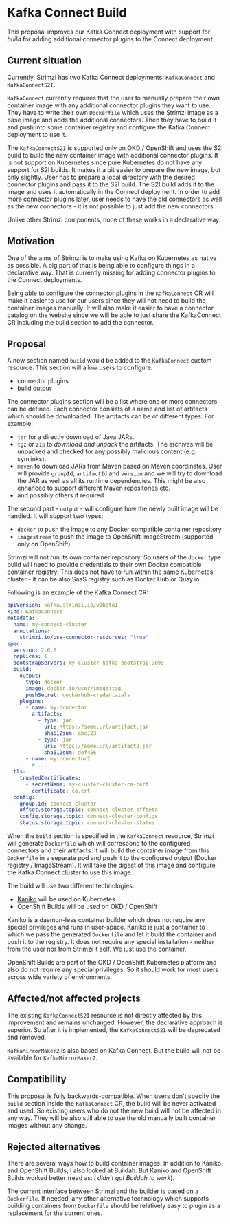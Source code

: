 # Kafka Connect Build

This proposal improves our Kafka Connect deployment with support for _build_ for adding additional connector plugins to the Connect deployment.

## Current situation

Currently, Strimzi has two Kafka Connect deployments: `KafkaConnect` and `KafkaConnectS2I`. 

`KafkaConnect` currently requires that the user to manually prepare their own container image with any additional connector plugins they want to use.
They have to write their own `Dockerfile` which uses the Strimzi image as a base image and adds the additional connectors.
Then they have to build it and push into some container registry and configure the Kafka Connect deployment to use it.

The `KafkaConnectS2I` is supported only on OKD / OpenShift and uses the S2I build to build the new container image with additional connector plugins.
It is not support on Kubernetes since pure Kubernetes do not have any support for S2I builds.
It makes it a bit easier to prepare the new image, but only slightly.
User has to prepare a local directory with the desired connector plugins and pass it to the S2I build.
The S2I build adds it to the image and uses it automatically in the Connect deployment.
In order to add more connector plugins later, user needs to have the old connectors as well as the new connectors - it is not possible to just add the new connectors.

Unlike other Strimzi components, none of these works in a declarative way.

## Motivation

One of the aims of Strimzi is to make using Kafka on Kubernetes as native as possible.
A big part of that is being able to configure things in a declarative way.
That is currently missing for adding connector plugins to the Connect deployments.

Being able to configure the connector plugins in the `KafkaConnect` CR will make it easier to use for our users since they will not need to build the container images manually.
It will also make it easier to have a connector catalog on the website since we will be able to just share the KafkaConnect CR including the build section to add the connector.

## Proposal

A new section named `build` would be added to the `KafkaConnect` custom resource.
This section will allow users to configure:
* connector plugins
* build output

The connector plugins section will be a list where one or more connectors can be defined.
Each connector consists of a name and list of artifacts which should be downloaded.
The artifacts can be of different types.
For example:
* `jar` for a directly download of Java JARs. 
* `tgz` or `zip` to _download and unpack_ the artifacts. 
The archives will be unpacked and checked for any possibly malicious content (e.g. symlinks).
* `maven` to download JARs from Maven based on Maven coordinates. 
User will provide `groupId`, `artifactId` and `version` and we will try to download the JAR as well as all its runtime dependencies.
This might be also enhanced to support different Maven repositories etc.
* and possibly others if required

The second part - `output` - will configure how the newly built image will be handled.
It will support two types:
* `docker` to push the image to any Docker compatible container repository.
* `imagestream` to push the image to OpenShift ImageStream (supported only on OpenShift)

Strimzi will not run its own container repository.
So users of the `docker` type build will need to provide credentials to their own Docker compatible container registry.
This does not have to run within the same Kubernetes cluster - it can be also SaaS registry such as Docker Hub or Quay.io.

Following is an example of the Kafka Connect CR:

```yaml
apiVersion: kafka.strimzi.io/v1beta1
kind: KafkaConnect
metadata:
  name: my-connect-cluster
  annotations:
    strimzi.io/use-connector-resources: "true"
spec:
  version: 2.6.0
  replicas: 1
  bootstrapServers: my-cluster-kafka-bootstrap:9093
  build:
    output:
      type: docker
      image: docker.io/user/image:tag
      pushSecret: dockerhub-credentaials
    plugins:
      - name: my-connector
        artifacts:
          - type: jar
            url: https://some.url/artifact.jar
            sha512sum: abc123
          - type: jar
            url: https://some.url/artifact2.jar
            sha512sum: def456
      - name: my-connector2
        # ...
  tls:
    trustedCertificates:
      - secretName: my-cluster-cluster-ca-cert
        certificate: ca.crt
  config:
    group.id: connect-cluster
    offset.storage.topic: connect-cluster-offsets
    config.storage.topic: connect-cluster-configs
    status.storage.topic: connect-cluster-status
```

When the `build` section is specified in the `KafkaConnect` resource, Strimzi will generate `Dockerfile` which will correspond to the configured connectors and their artifacts.
It will build the container image from this `Dockerfile` in a separate pod and push it to the configured output (Docker registry / ImageStream).
It will take the digest of this image and configure the Kafka Connect cluster to use this image.

The build will use two different technologies:
* [Kaniko](https://github.com/GoogleContainerTools/kaniko) will be used on Kubernetes
* OpenShift Builds will be used on OKD / OpenShift 

Kaniko is a daemon-less container builder which does not require any special privileges and runs in user-space.
Kaniko is just a container to which we pass the generated `Dockerfile` and let it build the container and push it to the registry.
It does not require any special installation - neither from the user nor from Strimzi it self. 
We just use the container.

OpenShift Builds are part of the OKD / OpenShift Kubernetes platform and also do not require any special privileges.
So it should work for most users across wide variety of environments.

## Affected/not affected projects

The existing `KafkaConnectS2I` resource is not directly affected by this improvement and remains unchanged.
However, the declarative approach is superior.
So after it is implemented, the `KafkaConnectS2I` will be deprecated and removed.

`KafkaMirrorMaker2` is also based on Kafka Connect.
But the build will not be available for `KafkaMirrorMaker2`.

## Compatibility

This proposal is fully backwards-compatible.
When users don't specify the `build` section inside the `KafkaConnect` CR, the build will be never activated and used.
So existing users who do not the new build will not be affected in any way.
They will be also still able to use the old manually built container images without any change.

## Rejected alternatives

There are several ways how to build container images.
In addition to Kaniko and OpenShift Builds, I also looked at Buildah.
But Kaniko and OpenShift Builds worked better (read as: _I didn't got Buildah to work_).

The current interface between Strimzi and the builder is based on a `Dockerfile`.
If needed, any other alternative technology which supports building containers from `Dockerfile` should be relatively easy to plugin as a replacement for the current ones.
